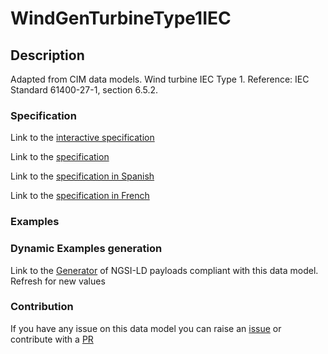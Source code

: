 # WindGenTurbineType1IEC

## Description 

Adapted from CIM data models. Wind turbine IEC Type 1.  Reference: IEC Standard 61400-27-1, section 6.5.2.
### Specification

Link to the [interactive specification](https://swagger.lab.fiware.org/?url=https://smart-data-models.github.io/dataModel.EnergyCIM/WindGenTurbineType1IEC/swagger.yaml)

Link to the [specification](https://smart-data-models.github.io/dataModel.EnergyCIM/WindGenTurbineType1IEC/doc/spec.md)

Link to the [specification in Spanish](https://smart-data-models.github.io/dataModel.EnergyCIM/WindGenTurbineType1IEC/doc/spec_ES.md)

Link to the [specification in French](https://smart-data-models.github.io/dataModel.EnergyCIM/WindGenTurbineType1IEC/doc/spec_FR.md)
### Examples
### Dynamic Examples generation

Link to the [Generator](https://smartdatamodels.org/extra/ngsi-ld_generator_v0.91.php?schemaUrl=https://raw.githubusercontent.com/smart-data-models/dataModel.EnergyCIM/master/WindGenTurbineType1IEC/schema.json&email=info@smartdatamodels.org) of NGSI-LD payloads compliant with this data model. Refresh for new values
### Contribution

 If you have any issue on this data model you can raise an [issue](https://github.com/smart-data-models/dataModel.EnergyCIM/issues)  or contribute with a [PR](https://github.com/smart-data-models/dataModel.EnergyCIM/pulls)